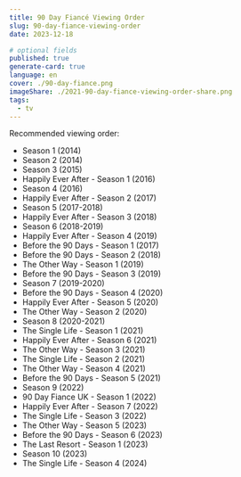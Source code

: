 ```yaml
---
title: 90 Day Fiancé Viewing Order
slug: 90-day-fiance-viewing-order
date: 2023-12-18

# optional fields
published: true
generate-card: true
language: en
cover: ./90-day-fiance.png
imageShare: ./2021-90-day-fiance-viewing-order-share.png
tags:
  - tv
---
```


Recommended viewing order:

- Season 1 (2014)
- Season 2 (2014)
- Season 3 (2015)
- Happily Ever After - Season 1 (2016)
- Season 4 (2016)
- Happily Ever After - Season 2 (2017)
- Season 5 (2017-2018)
- Happily Ever After - Season 3 (2018)
- Season 6 (2018-2019)
- Happily Ever After - Season 4 (2019)
- Before the 90 Days - Season 1 (2017)
- Before the 90 Days - Season 2 (2018)
- The Other Way - Season 1 (2019)
- Before the 90 Days - Season 3 (2019)
- Season 7 (2019-2020)
- Before the 90 Days - Season 4 (2020)
- Happily Ever After - Season 5 (2020)
- The Other Way - Season 2 (2020)
- Season 8 (2020-2021)
- The Single Life - Season 1 (2021)
- Happily Ever After - Season 6 (2021)
- The Other Way - Season 3 (2021)
- The Single Life - Season 2 (2021)
- The Other Way - Season 4 (2021)
- Before the 90 Days - Season 5 (2021)
- Season 9 (2022)
- 90 Day Fiance UK - Season 1 (2022)
- Happily Ever After - Season 7 (2022)
- The Single Life - Season 3 (2022)
- The Other Way - Season 5 (2023)
- Before the 90 Days - Season 6 (2023)
- The Last Resort - Season 1 (2023)
- Season 10 (2023)
- The Single Life - Season 4 (2024)